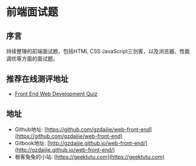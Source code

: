 # 前端面试题

## 序言

持续整理的前端面试题，包括HTML CSS JavaScript三剑客，以及浏览器、性能调优等方面的面试题。

## 推荐在线测评地址
- [Front End Web Development Quiz](http://davidshariff.com/quiz/)

## 地址

- Github地址: [https://github.com/gzdaijie/web-front-end](https://github.com/gzdaijie/web-front-end)
- Gitbook地址: [http://gzdaijie.github.io/web-front-end/](http://gzdaijie.github.io/web-front-end/)
- 极客兔兔的小站: [https://geektutu.com](https://geektutu.com)
